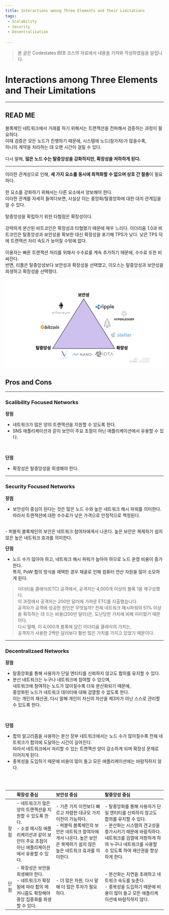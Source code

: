 ```yaml
---
title: Interactions among Three Elements and Their Limitations
tags: 
 - Scalability
 - Security
 - Decentralization

---
```


> 본 글은 Codestates BEB 코스의 자료에서 내용을 가져와 작성하였음을 알립니다.  

# Interactions among Three Elements and Their Limitations

---

## READ ME
블록체인 네트워크에서 거래를 하기 위해서는 트랜잭션을 전파해서 검증하는 과정이 필요하다.  
이때 검증은 모든 노드가 진행하기 때문에, 시스템에 노드(참가자)가 많을수록,  
하나의 계약을 처리하는 데 오랜 시간이 걸릴 수 있다.  
<br>
다시 말해, **많은 노드 수는 탈중앙성을 강화하지만, 확장성을 저하하게 된다.**  

---

이러한 관계성으로 인해, **세 가지 요소를 동시에 최적화할 수 없으며 상호 간 절충**이 필요하다.  
<br>
한 요소를 강화하기 위해서는 다른 요소에서 양보해야 한다.  
이러한 관계를 자세히 들여다보면, 사실상 이는 중앙화/탈중앙화에 대한 대치 관계임을 알 수 있다.  
<br>
탈중앙성을 확립하기 위한 타협점은 확장성이다.  
<br>
강력하게 분산된 비트코인은 확장성과 타협했기 때문에 매우 느리다.
이더리움 1.0과 비트코인은 탈중앙성과 보안성을 확보한 대신 확장성을 포기해 TPS가 낮다.
낮은 TPS 덕에 트랜잭션 처리 속도가 늦어질 수밖에 없다.  
<br>
이용자는 빠른 트랜잭션 처리를 위해서 수수료를 계속 추가하기 때문에, 수수료 또한 비싸진다.  
반면, 리플은 탈중앙성보다 보안성과 확장성을 선택했고, 이오스는 탈중앙성과 보안성을 희생하고 확장성을 선택했다.  

![trilemma-priority](../../assets/img/trilemma-priority.png)  

## Pros and Cons

---

### Scalibility Focused Networks  

**장점**  
- 네트워크가 많은 양의 트랜잭션을 지원할 수 있도록 한다.  
- SNS 애플리케이션과 같이 보안이 주요 초점이 아닌 애플리케이션에서 유용할 수 있다.  
<br>

**단점**  
- 확장성은 탈중앙성을 희생해야 한다.  

---

### Security Focused Networks

**장점**  
- 보안성이 중심이 된다는 것은 많은 노드 수와 높은 네트워크 해시 파워를 의미한다.  
따라서 트랜잭션에 대한 수수료가 낮은 가격으로 안정적으로 책정된다.  
<br>
- 퍼블릭 블록체인의 보안은 네트워크 참여자에게서 나온다.  
높은 보안은 복제하기 쉽지 않은 높은 네트워크 효과를 의미한다.  
<br>

**단점**  
- 노드 수가 많아야 하고, 네트워크 해시 파워가 높아야 하므로 노드 운영 비용이 증가한다.  
특히, PoW 합의 방식을 채택한 경우 채굴로 인해 컴퓨터 연산 자원을 많이 소모하게 된다.  

> 이더리움 클래식(ETC) 공격에서, 공격자는 4,000개 이상의 블록 1을 재구성했다.  
> 이 과정에서 공격자는 200만 달러에 가까운 ETC를 지출했습니다.
> <br>
> 공격자가 공격에 성공한 원인은 무엇일까?
> 전체 네트워크 해시파워의 51% 이상을 획득하는 데 드는 비용(200만 달러)은, 도난당한 가치에 비해 미미했기 때문이다.  
> 다시 말해, 이 4,000개 블록에 담긴 이더리움 클래식의 가치는,  
> 공격자가 사용한 2백만 달러보다 훨씬 많은 가치를 가지고 있었기 때문이다.

---

### Decentralizaed Networks
**장점**  
- 탈중앙화를 통해 사용자가 단일 엔티티를 신뢰하지 않고도 합의를 유지할 수 있다.  
- 분산 네트워크는 누구나 네트워크에 참여할 수 있으며,  
네트워크에 참여하는 노드가 많아질수록 더욱 분산화되기 때문에,  
중앙화된 노드가 네트워크 데이터에 대해 검열할 수 없도록 한다.  
이는 개인의 재산권, 다시 말해 개인이 자신의 자산을 제3자가 아닌 스스로 관리할 수 있도록 한다.  
<br>

**단점**  
- 합의 알고리즘을 사용하는 분산 장부 네트워크에서는 노드 수가 많아질수록 전체 네트워크가 합의에 도달하는 시간이 길어진다.  
따라서 네트워크에서 처리할 수 있는 트랜잭션 양이 감소하게 되며 확장성 문제로 이어지게 된다.  
- 중복성을 도입하기 때문에 비용이 많이 들고 모든 애플리케이션에는 바람직하지 않다.  


<br>
<br>


||확장성 중심|보안성 중심|탈중앙성 중심|
|:---:|:---|:---|:---|
|장점|- 네트워크가 많은 양의 트랜잭션을 지원할 수 있도록 한다.<br>- 소셜 메시징 애플리케이션과 같이 보안이 주요 초점이 아닌 애플리케이션에서 유용할 수 있다.|- 기존 가치 이전보다 빠르고 저렴한 대규모 가치 이전이 가능하다.<br>- 퍼블릭 블록체인의 보안은 네트워크 참여자에게서 나온다. 높은 보안은 복제하기 쉽지 않은 높은 네트워크 효과를 의미한다.|- 탈중앙화를 통해 사용자가 단일 엔티티를 신뢰하지 않고도 합의를 유지할 수 있다.<br>- 분산화는 시스템의 견고성을 증가시키기 때문에 바람직하다. 네트워크를 검열에 저항하게 하여 누구나 네트워크를 사용할 수 있도록 하여 재산권을 향상하게 한다.|
|단점|- 확장성은 보안을 희생해야 한다.<br>- 네트워크가 확장됨에 따라 합의 메커니즘도 확장해야 중앙 집중화를 희생할 수 있다.|- 더 많은 자원, 다시 말해 더 많은 투자가 필요하다.|- 분산화는 지연을 초래하고 네트워크 속도를 늦춘다.<br>- 중복성을 도입하기 때문에 비용이 많이 들고 모든 애플리케이션에 바람직하지 않다.|